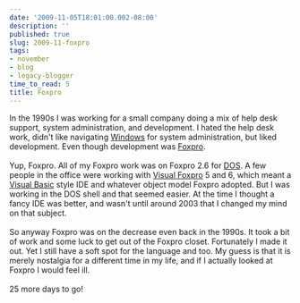 ```yaml
---
date: '2009-11-05T18:01:00.002-08:00'
description: ''
published: true
slug: 2009-11-foxpro
tags:
- november
- blog
- legacy-blogger
time_to_read: 5
title: Foxpro
---
```


In the 1990s I was working for a small company doing a mix of help desk support, system administration, and development. I hated the help desk work, didn't like navigating <a href="http://en.wikipedia.org/wiki/Windows">Windows</a> for system administration, but liked development. Even though development was <a href="http://en.wikipedia.org/wiki/Foxpro">Foxpro</a>.<br /><br />Yup, Foxpro. All of my Foxpro work was on Foxpro 2.6 for <a href="http://en.wikipedia.org/wiki/DOS">DOS</a>. A few people in the office were working with <a href="http://en.wikipedia.org/wiki/Visual_FoxPro">Visual Foxpro</a> 5 and 6, which meant a <a href="http://en.wikipedia.org/wiki/Visual_Basic">Visual Basic</a> style IDE and whatever object model Foxpro adopted. But I was working in the DOS shell and that seemed easier. At the time I thought a fancy IDE was better, and wasn't until around 2003 that I changed my mind on that subject.<br /><br />So anyway Foxpro was on the decrease even back in the 1990s. It took a bit of work and some luck to get out of the Foxpro closet. Fortunately I made it out. Yet I still have a soft spot for the language and too. My guess is that it is merely nostalgia for a different time in my life, and if I actually looked at Foxpro I would feel ill.<br /><br />25 more days to go!
